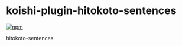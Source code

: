 # koishi-plugin-hitokoto-sentences

[![npm](https://img.shields.io/npm/v/koishi-plugin-hitokoto-sentences?style=flat-square)](https://www.npmjs.com/package/koishi-plugin-hitokoto-sentences)

hitokoto-sentences
